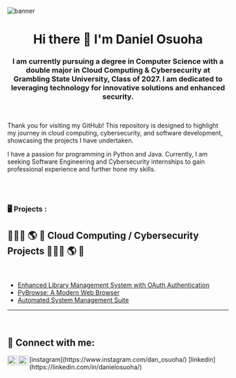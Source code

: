 

<!--
**DanielOsuoha/DanielOsuoha** is a ✨ _special_ ✨ repository because its `README.md` (this file) appears on your GitHub profile.

Here are some ideas to get you started:

- 🔭 I’m currently working on ...
- 🌱 I’m currently learning ...
- 👯 I’m looking to collaborate on ...
- 🤔 I’m looking for help with ...
- 💬 Ask me about ...
- 📫 How to reach me: ...
- 😄 Pronouns: ...
- ⚡ Fun fact: ...
-->

![banner](https://github.com/DanielOsuoha/DanielOsuoha/assets/122853068/df16838b-278b-49bc-96de-6e0c58cbe59a)


<h1 align="center">Hi there 👋 I'm Daniel Osuoha</h1>
<h3 align="center">I am currently pursuing a degree in Computer Science with a double major in Cloud Computing & Cybersecurity at Grambling State University, Class of 2027. I am dedicated to leveraging technology for innovative solutions and enhanced security.</h3>

 <br />

Thank you for visiting my GitHub! This repository is designed to highlight my journey in cloud computing, cybersecurity, and software development, showcasing the projects I have undertaken.

I have a passion for programming in Python and Java. Currently, I am seeking Software Engineering and Cybersecurity internships to gain professional experience and further hone my skills.

 <br />
 <br />

<h3>🖥️ Projects :</h2>

<div>

<h2>👨🏻‍💻 🌎 🔐 Cloud Computing / Cybersecurity Projects 👨🏻‍💻 🌎 🔐</h2>
 <br />
  

  - [Enhanced Library Management System with OAuth Authentication](https://github.com/DanielOsuoha/Library-Management-System)
  - [PyBrowse: A Modern Web Browser](https://github.com/DanielOsuoha/PyBrowse)
  - [Automated System Management Suite](https://github.com/DanielOsuoha/Automated-System-Management-Suite)
---
  
 <br />


<h2> 🤳 Connect with me:</h2>
<img align="left" alt="DanielOsuoha | LinkedIn" width="22px" src="https://cdn.jsdelivr.net/npm/simple-icons@v3/icons/linkedin.svg"/>
<img align="left" alt="DanielOsuoha | Instagram" width="22px" src="https://cdn.jsdelivr.net/npm/simple-icons@v3/icons/instagram.svg"/>
[instagram](https://www.instagram.com/dan_osuoha/)
[linkedin](https://linkedin.com/in/danielosuoha/)
